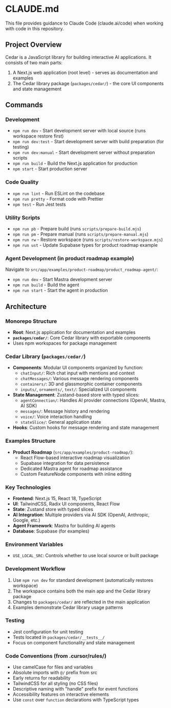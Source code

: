 # CLAUDE.md

This file provides guidance to Claude Code (claude.ai/code) when working with code in this repository.

## Project Overview

Cedar is a JavaScript library for building interactive AI applications. It consists of two main parts:
1. A Next.js web application (root level) - serves as documentation and examples
2. The Cedar library package (`packages/cedar/`) - the core UI components and state management

## Commands

### Development
- `npm run dev` - Start development server with local source (runs workspace restore first)
- `npm run dev:test` - Start development server with build preparation (for testing)
- `npm run dev:manual` - Start development server without preparation scripts
- `npm run build` - Build the Next.js application for production
- `npm start` - Start production server

### Code Quality
- `npm run lint` - Run ESLint on the codebase
- `npm run pretty` - Format code with Prettier
- `npm test` - Run Jest tests

### Utility Scripts
- `npm run pb` - Prepare build (runs `scripts/prepare-build.mjs`)
- `npm run pm` - Prepare manual (runs `scripts/prepare-manual.mjs`)
- `npm run rw` - Restore workspace (runs `scripts/restore-workspace.mjs`)
- `npm run ust` - Update Supabase types for product roadmap example

### Agent Development (in product roadmap example)
Navigate to `src/app/examples/product-roadmap/product_roadmap-agent/`:
- `npm run dev` - Start Mastra development server
- `npm run build` - Build the agent
- `npm run start` - Start the agent in production

## Architecture

### Monorepo Structure
- **Root**: Next.js application for documentation and examples
- **`packages/cedar/`**: Core Cedar library with exportable components
- Uses npm workspaces for package management

### Cedar Library (`packages/cedar/`)
- **Components**: Modular UI components organized by function:
  - `chatInput/`: Rich chat input with mentions and context
  - `chatMessages/`: Various message rendering components
  - `containers/`: 3D and glassmorphic container components
  - `inputs/`, `ornaments/`, `text/`: Specialized UI components
- **State Management**: Zustand-based store with typed slices:
  - `agentConnection/`: Handles AI provider connections (OpenAI, Mastra, AI SDK)
  - `messages/`: Message history and rendering
  - `voice/`: Voice interaction handling
  - `stateSlice/`: General application state
- **Hooks**: Custom hooks for message rendering and state management

### Examples Structure
- **Product Roadmap** (`src/app/examples/product-roadmap/`):
  - React Flow-based interactive roadmap visualization
  - Supabase integration for data persistence
  - Dedicated Mastra agent for roadmap assistance
  - Custom FeatureNode components with inline editing

### Key Technologies
- **Frontend**: Next.js 15, React 18, TypeScript
- **UI**: TailwindCSS, Radix UI components, React Flow
- **State**: Zustand store with typed slices
- **AI Integration**: Multiple providers via AI SDK (OpenAI, Anthropic, Google, etc.)
- **Agent Framework**: Mastra for building AI agents
- **Database**: Supabase (for examples)

### Environment Variables
- `USE_LOCAL_SRC`: Controls whether to use local source or built package

### Development Workflow
1. Use `npm run dev` for standard development (automatically restores workspace)
2. The workspace contains both the main app and the Cedar library package
3. Changes to `packages/cedar/` are reflected in the main application
4. Examples demonstrate Cedar library usage patterns

### Testing
- Jest configuration for unit testing
- Tests located in `packages/cedar/__tests__/`
- Focus on component functionality and state management

### Code Conventions (from .cursor/rules/)
- Use camelCase for files and variables
- Absolute imports with `@/` prefix from src
- Early returns for readability
- TailwindCSS for all styling (no CSS files)
- Descriptive naming with "handle" prefix for event functions
- Accessibility features on interactive elements
- Use `const` over `function` declarations with TypeScript types